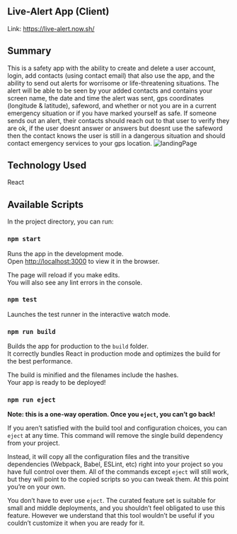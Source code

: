 ## Live-Alert App (Client)
Link: https://live-alert.now.sh/

## Summary
This is a safety app with the ability to create and delete a user account, login, add contacts (using contact email) that also use the app, and the ability to send out alerts for worrisome or life-threatening situations. The alert will be able to be seen by your added contacts and contains your screen name, the date and time the alert was sent, gps coordinates (longitude & latitude), safeword, and whether or not you are in a current emergency situation or if you have marked yourself as safe. If someone sends out an alert, their contacts should reach out to that user to verify they are ok, if the user doesnt answer or answers but doesnt use the safeword then the contact knows the user is still in a dangerous situation and should contact emergency services to your gps location.
![landingPage](/images/Landing.png)
## Technology Used
React 

## Available Scripts

In the project directory, you can run:

### `npm start`

Runs the app in the development mode.<br />
Open [http://localhost:3000](http://localhost:3000) to view it in the browser.

The page will reload if you make edits.<br />
You will also see any lint errors in the console.

### `npm test`

Launches the test runner in the interactive watch mode.<br />


### `npm run build`

Builds the app for production to the `build` folder.<br />
It correctly bundles React in production mode and optimizes the build for the best performance.

The build is minified and the filenames include the hashes.<br />
Your app is ready to be deployed!

### `npm run eject`

**Note: this is a one-way operation. Once you `eject`, you can’t go back!**

If you aren’t satisfied with the build tool and configuration choices, you can `eject` at any time. This command will remove the single build dependency from your project.

Instead, it will copy all the configuration files and the transitive dependencies (Webpack, Babel, ESLint, etc) right into your project so you have full control over them. All of the commands except `eject` will still work, but they will point to the copied scripts so you can tweak them. At this point you’re on your own.

You don’t have to ever use `eject`. The curated feature set is suitable for small and middle deployments, and you shouldn’t feel obligated to use this feature. However we understand that this tool wouldn’t be useful if you couldn’t customize it when you are ready for it.



